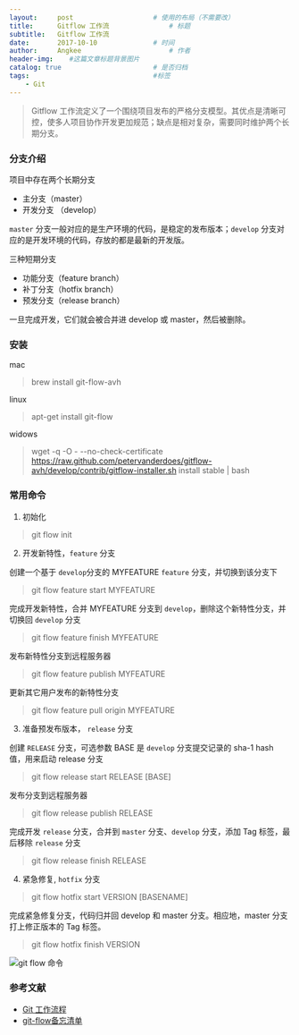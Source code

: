 ```yaml
---
layout:     post                    # 使用的布局（不需要改）
title:      Gitflow 工作流               # 标题 
subtitle:   Gitflow 工作流
date:       2017-10-10              # 时间
author:     Angkee                      # 作者
header-img:    #这篇文章标题背景图片
catalog: true                       # 是否归档
tags:                               #标签
    - Git
---
```


> Gitflow 工作流定义了一个围绕项目发布的严格分支模型。其优点是清晰可控，使多人项目协作开发更加规范；缺点是相对复杂，需要同时维护两个长期分支。

### 分支介绍

项目中存在两个长期分支

- 主分支（master）
- 开发分支 （develop）

`master` 分支一般对应的是生产环境的代码，是稳定的发布版本；`develop` 分支对应的是开发环境的代码，存放的都是最新的开发版。

三种短期分支

- 功能分支（feature branch）
- 补丁分支（hotfix branch）
- 预发分支（release branch）

一旦完成开发，它们就会被合并进 develop 或 master，然后被删除。

### 安装

mac
> brew install git-flow-avh

linux
> apt-get install git-flow

widows
> wget -q -O - --no-check-certificate https://raw.github.com/petervanderdoes/gitflow-avh/develop/contrib/gitflow-installer.sh install stable | bash


### 常用命令

1. 初始化

> git flow init

2. 开发新特性，`feature` 分支 

创建一个基于 `develop`分支的 MYFEATURE `feature` 分支，并切换到该分支下

> git flow feature start MYFEATURE

完成开发新特性，合并 MYFEATURE 分支到 `develop`，删除这个新特性分支，并切换回 `develop` 分支

> git flow feature finish MYFEATURE

发布新特性分支到远程服务器

> git flow feature publish MYFEATURE

更新其它用户发布的新特性分支

> git flow feature pull origin MYFEATURE

3. 准备预发布版本， `release` 分支

创建 `RELEASE` 分支，可选参数 BASE 是 `develop` 分支提交记录的 sha-1 hash 值，用来启动 release 分支
> git flow release start RELEASE [BASE]

发布分支到远程服务器
> git flow release publish RELEASE

完成开发 `release` 分支，合并到 `master` 分支、`develop` 分支，添加 Tag 标签，最后移除 `release` 分支
> git flow release finish RELEASE
    
4. 紧急修复, `hotfix` 分支

> git flow hotfix start VERSION [BASENAME]

完成紧急修复分支，代码归并回 develop 和 master 分支。相应地，master 分支打上修正版本的 Tag 标签。
> git flow hotfix finish VERSION


![git flow 命令](http://danielkummer.github.io/git-flow-cheatsheet/img/git-flow-commands.png)

### 参考文献
- [Git 工作流程](http://www.ruanyifeng.com/blog/2015/12/git-workflow.html)
- [git-flow备忘清单](http://danielkummer.github.io/git-flow-cheatsheet/index.zh_CN.html)
